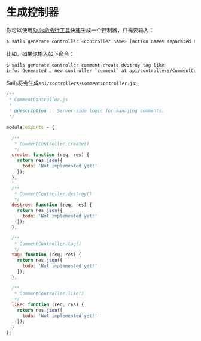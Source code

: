# 生成控制器
你可以使用[Sails命令行工具](http://sailsjs.org/documentation/reference/cli)快速生成一个控制器，只需要输入：

 ```sh
$ sails generate controller <controller name> [action names separated by spaces...]
```

比如，如果你输入如下命令：

```sh
$ sails generate controller comment create destroy tag like
info: Generated a new controller `comment` at api/controllers/CommentController.js!
```

Sails将会生成`api/controllers/CommentController.js`:

```javascript
/**
 * CommentController.js
 *
 * @description :: Server-side logic for managing comments.
 */

module.exports = {

  /**
   * CommentController.create()
   */
  create: function (req, res) {
    return res.json({
      todo: 'Not implemented yet!'
    });
  },

  /**
   * CommentController.destroy()
   */
  destroy: function (req, res) {
    return res.json({
      todo: 'Not implemented yet!'
    });
  },

  /**
   * CommentController.tag()
   */
  tag: function (req, res) {
    return res.json({
      todo: 'Not implemented yet!'
    });
  },

  /**
   * CommentController.like()
   */
  like: function (req, res) {
    return res.json({
      todo: 'Not implemented yet!'
    });
  }
};
```


<docmeta name="displayName" value="Generating Controllers">
